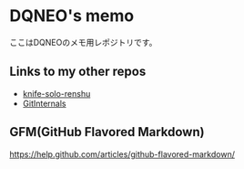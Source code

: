 # DQNEO's memo

ここはDQNEOのメモ用レポジトリです。

## Links to my other repos

* [knife-solo-renshu](https://github.com/DQNEO/knife-solo-renshu)
* [GitInternals](https://github.com/DQNEO/GitInternals)

## GFM(GitHub Flavored Markdown)
https://help.github.com/articles/github-flavored-markdown/
